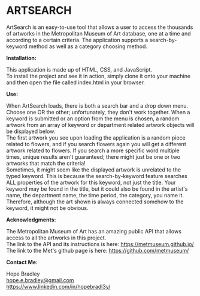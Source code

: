 <h1>ARTSEARCH</h1>

ArtSearch is an easy-to-use tool that allows a user to access the thousands of artworks in the Metropolitan Museum of Art database, one at a time and according to a certain criteria. The application supports a search-by-keyword method as well as a category choosing method.

<strong>Installation:</strong>

This application is made up of HTML, CSS, and JavaScript.
<br>
To install the project and see it in action, simply clone it onto your machine and then open the file called index.html in your browser. 

<strong>Use:</strong>

When ArtSearch loads, there is both a search bar and a drop down menu. Choose one OR the other; unfortunately, they don't work together. When a keyword is submitted or an option from the menu is chosen, a random artwork from an array of keyword or department related artwork objects will be displayed below.
<br>
The first artwork you see upon loading the application is a random piece related to flowers, and if you search flowers again you will get a different artwork related to flowers. If you search a more specific word multiple times, unique results aren't guaranteed; there might just be one or two artworks that match the criteria!
<br>
Sometimes, it might seem like the displayed artwork is unrelated to the typed keyword. This is because the search-by-keyword feature searches ALL properties of the artwork for this keyword, not just the title. Your keyword may be found in the title, but it could also be found in the artist's name, the department name, the time period, the category, you name it. Therefore, although the art shown is always connected somehow to the keyword, it might not be obvious.

<strong>Acknowledgments:</strong>

The Metropolitan Museum of Art has an amazing public API that allows access to all the artworks in this project.
<br>
The link to the API and its instructions is here: https://metmuseum.github.io/
<br>
The link to the Met's github page is here: https://github.com/metmuseum/

<strong>Contact Me:</strong>

Hope Bradley
<br>
hope.e.bradley@gmail.com
<br>
https://www.linkedin.com/in/hopebradl3y/